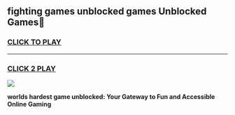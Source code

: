 
## fighting games unblocked games Unblocked Games👋
<h3>
<a href="https://premium.freeplayer.one?title=fighting_games_unblocked_games&ref=16F">CLICK TO PLAY</a></h3>
<hr>

<h3>
<a href="https://premium.freeplayer.one?title=fighting_games_unblocked_games&ref=16F">CLICK 2 PLAY</a>
  
</h3>

<a href="https://premium.freeplayer.one?title=fighting_games_unblocked_games&ref=16F/"><img src="https://clearcache.store/games.png"></a>


**worlds hardest game unblocked: Your Gateway to Fun and Accessible Online Gaming**
